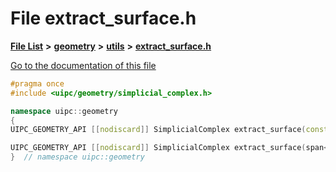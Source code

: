 

# File extract\_surface.h

[**File List**](files.md) **>** [**geometry**](dir_04894967a28d068f10a69f6e8a07a2cb.md) **>** [**utils**](dir_739799d2da88efedfd4a7c44220c72e4.md) **>** [**extract\_surface.h**](extract__surface_8h.md)

[Go to the documentation of this file](extract__surface_8h.md)


```C++
#pragma once
#include <uipc/geometry/simplicial_complex.h>

namespace uipc::geometry
{
UIPC_GEOMETRY_API [[nodiscard]] SimplicialComplex extract_surface(const SimplicialComplex& src);

UIPC_GEOMETRY_API [[nodiscard]] SimplicialComplex extract_surface(span<const SimplicialComplex*> complexes);
}  // namespace uipc::geometry
```


